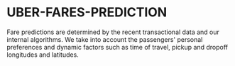 # UBER-FARES-PREDICTION
Fare predictions are determined by the recent transactional data and our internal algorithms. We take into account the passengers' personal preferences and dynamic factors such as time of travel, pickup and dropoff longitudes and latitudes.
